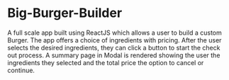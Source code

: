 #  Big-Burger-Builder 

A full scale app built using ReactJS which allows a user to build a custom Burger. The app offers a choice of ingredients with pricing. After the user selects the desired ingredients, they can click a button to start the check out process. A summary page in Modal is rendered showing the user the ingredients they selected and the total price the option to cancel or continue.
